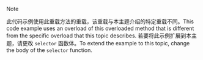 > [!NOTE]
>  <span data-ttu-id="e9581-101">此代码示例使用此重载方法的重载，该重载与本主题介绍的特定重载不同。</span><span class="sxs-lookup"><span data-stu-id="e9581-101">This code example uses an overload of this overloaded method that is different from the specific overload that this topic describes.</span></span> <span data-ttu-id="e9581-102">若要将此示例扩展到本主题，请更改 `selector` 函数体。</span><span class="sxs-lookup"><span data-stu-id="e9581-102">To extend the example to this topic, change the body of the `selector` function.</span></span>